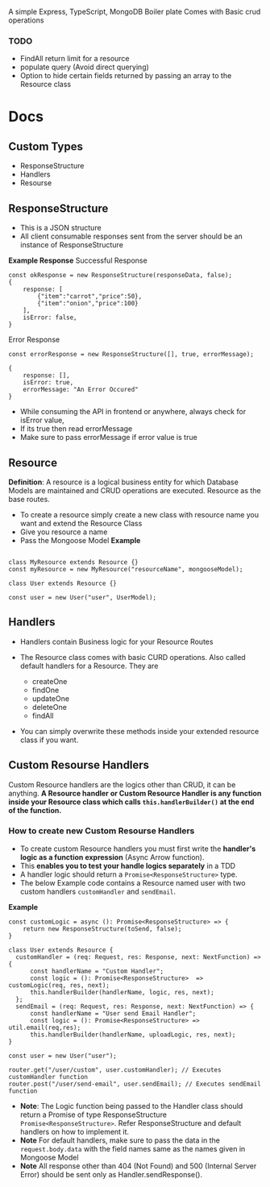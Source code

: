 A simple Express, TypeScript, MongoDB Boiler plate
Comes with Basic crud operations
### TODO
- FindAll return limit for a resource
- populate query (Avoid direct querying)
- Option to hide certain fields returned by passing an array to the Resource class 

# Docs
## Custom Types

- ResponseStructure
- Handlers
- Resourse

## ResponseStructure

- This is a JSON structure
- All client consumable responses sent from the server should be an instance of ResponseStructure

**Example Response**
Successful Response

```
const okResponse = new ResponseStructure(responseData, false);
{
    response: [
        {"item":"carrot","price":50},
        {"item":"onion","price":100}
    ],
    isError: false,
}
```

Error Response

```
const errorResponse = new ResponseStructure([], true, errorMessage);

{
    response: [],
    isError: true,
    errorMessage: "An Error Occured"
}
```

- While consuming the API in frontend or anywhere, always check for isError value,
- If its true then read errorMessage
- Make sure to pass errorMessage if error value is true

## Resource

**Definition**: A resource is a logical business entity for which Database Models are maintained and CRUD operations are executed. Resource as the base routes.

- To create a resource simply create a new class with resource name you want and extend the Resource Class
- Give you resource a name
- Pass the Mongoose Model
**Example**
```

class MyResource extends Resource {}
const myResource = new MyResource("resourceName", mongooseModel);

class User extends Resource {}

const user = new User("user", UserModel);
```

## Handlers

- Handlers contain Business logic for your Resource Routes
- The Resource class comes with basic CURD operations. Also called default handlers for a Resource. They are

  - createOne
  - findOne
  - updateOne
  - deleteOne
  - findAll

- You can simply overwrite these methods inside your extended resource class if you want.

## Custom Resourse Handlers

Custom Resource handlers are the logics other than CRUD, it can be anything. **A Resource handler or Custom Resource Handler is any function inside your Resource class which calls `this.handlerBuilder()` at the end of the function.**

### How to create new Custom Resourse Handlers

- To create custom Resource handlers you must first write the **handler's logic as a function expression** (Async Arrow function).
- This **enables you to test your handle logics separately** in a TDD
- A handler logic should return a `Promise<ResponseStructure>` type.
- The below Example code contains a Resource named user with two custom handlers `customHandler` and `sendEmail`.

**Example**

```
const customLogic = async (): Promise<ResponseStructure> => {
    return new ResponseStructure(toSend, false);
}

class User extends Resource {
  customHandler = (req: Request, res: Response, next: NextFunction) => {
      const handlerName = "Custom Handler";
      const logic = (): Promise<ResponseStructure>  => customLogic(req, res, next);
      this.handlerBuilder(handlerName, logic, res, next);
  };
  sendEmail = (req: Request, res: Response, next: NextFunction) => {
      const handlerName = "User send Email Handler";
      const logic = (): Promise<ResponseStructure> => util.email(req,res);
      this.handlerBuilder(handlerName, uploadLogic, res, next);
}

const user = new User("user");

router.get("/user/custom", user.customHandler); // Executes customHandler function
router.post("/user/send-email", user.sendEmail); // Executes sendEmail function

```

- **Note**: The Logic function being passed to the Handler class should return a Promise of type ResponseStructure `Promise<ResponseStructure>`. Refer ResponseStructure and default handlers on how to implement it.
- **Note** For default handlers, make sure to pass the data in the `request.body.data` with the field names same as the names given in Mongoose Model
- **Note** All response other than 404 (Not Found) and 500 (Internal Server Error) should be sent only as Handler.sendResponse().
